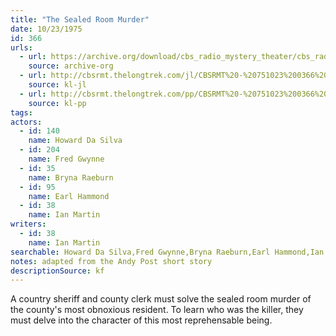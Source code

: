 ```yaml
---
title: "The Sealed Room Murder"
date: 10/23/1975
id: 366
urls: 
  - url: https://archive.org/download/cbs_radio_mystery_theater/cbs_radio_mystery_theater-0351-0400.zip/cbs_radio_mystery_theater-0351-0400%2Fcbsrmt_0366_the_sealed_room_murder.mp3
    source: archive-org
  - url: http://cbsrmt.thelongtrek.com/jl/CBSRMT%20-%20751023%200366%20The%20Sealed%20Room%20Murder_jl.mp3
    source: kl-jl
  - url: http://cbsrmt.thelongtrek.com/pp/CBSRMT%20-%20751023%200366%20The%20Sealed%20Room%20Murder_pp.mp3
    source: kl-pp
tags: 
actors:  
  - id: 140
    name: Howard Da Silva  
  - id: 204
    name: Fred Gwynne  
  - id: 35
    name: Bryna Raeburn  
  - id: 95
    name: Earl Hammond  
  - id: 38
    name: Ian Martin
writers:  
  - id: 38
    name: Ian Martin
searchable: Howard Da Silva,Fred Gwynne,Bryna Raeburn,Earl Hammond,Ian Martin Ian Martin
notes: adapted from the Andy Post short story
descriptionSource: kf
---
```

A country sheriff and county clerk must solve the sealed room murder of the county's most obnoxious resident. To learn who was the killer, they must delve into the character of this most reprehensable being.